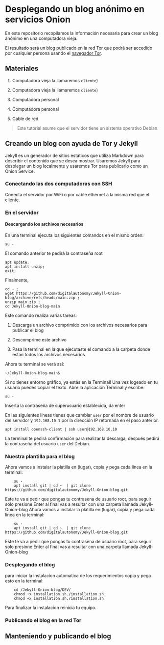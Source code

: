 # Desplegando un blog anónimo en servicios Onion

En este repositorio recopilamos la información necesaria para crear un blog anónimo en una computadora vieja.

El resultado será un blog publicado en la red Tor que podrá ser accedido por cualquier persona usando el [navegador Tor](https://www.torproject.org/download/).

## Materiales  

1. Computadora vieja la llamaremos `cliente`)
1. Computadora vieja la llamaremos `cliente`)

2. Computadora personal
2. Computadora personal

4. Cable de red

>Este tutorial asume que el servidor tiene un sistema operativo Debian.


## Creando un blog con ayuda de Tor y Jekyll

Jekyll es un generador de sitios estáticos que utiliza Markdown para describir el contenido que se desea mostrar. Usaremos Jekyll para desplegar un blog localmente y usaremos Tor para publicarlo como un Onion Service.

### Conectando las dos computadoras con SSH

Conecta el servidor por WiFi o por cable ethernet a la misma red que el cliente.

### En el servidor
#### Descargando los archivos necesarios

En una terminal ejecuta los siguientes comandos en el mismo orden:

    su -

El comando anterior te pedirá la contraseña root

    apt update;
    apt install unzip;
    exit;

Finalmente,

    cd ~ ;
    wget https://github.com/digitalautonomy/Jekyll-Onion-blog/archive/refs/heads/main.zip ;
    unzip main.zip ; 
    cd Jekyll-Onion-blog-main

Este comando realiza varias tareas:

1. Descarga un archivo comprimido con los archivos necesarios para publicar el blog

2. Descomprime este archivo

3. Pasa la terminal en la que ejecutaste el comando a la carpeta donde están todos los archivos necesarios

Ahora tu terminal se verá así:

    ~/Jekyll-Onion-blog-main$


Si no tienes entorno gráfico, ya estás en la Terminal! Una vez logeado en tu usuario puedes copiar el texto.
Abre la aplicación Terminal y escribe:

    su -

<!---
Inserta la contraseña de superusuario establecida, da enter.

Ejecuta el siguiente comando

    cd /home/nombre_de_tu_usuario/Jekyll-Onion-blog-main/DEV ;
    chmod -744 installation.sh ;
    ./installation.sh


Luego

    usermod -aG docker nombre_de_tu_usuario ;

reiniciar 

luego 

    cd /home/nombre_de_tu_usuario/Jekyll-Onion-blog-main/DEV;
    ./docker.sh
-->
Inserta la contraseña de superusuario establecida, da enter


En las siguientes líneas tienes que cambiar `user` por el nombre de usuario del servidor y `192.168.10.1` por la dirección IP retornada en el paso anterior.

    apt install openssh-client | ssh user@192.168.10.10

La terminal te pedirá confirmación para realizar la descarga, después pedirá la contraseña del usuario `user` del Debian.


### Nuestra plantilla para el blog

Ahora vamos a instalar la platilla en (lugar), copia y pega cada linea en la terminal:


        su - 
        apt install git | cd ~  | git clone https://github.com/digitalautonomy/Jekyll-Onion-blog.git


Este te va a pedir que pongas tu contrasena de  usuario root, para seguir solo presione Enter
al final vas a resultar con una carpeta llamada Jekyll-Onion-blog
Ahora vamos a instalar la platilla en (lugar), copia y pega cada linea en la terminal:


        su - 
        apt install git | cd ~  | git clone https://github.com/digitalautonomy/Jekyll-Onion-blog.git


Este te va a pedir que pongas tu contrasena de  usuario root, para seguir solo presione Enter
al final vas a resultar con una carpeta llamada Jekyll-Onion-blog

### Desplegando el blog

para iniciar la instalacion automatica de los requerimientos copia y pega esto en la terminal:

        cd /Jekyll-Onion-blog/DEV/
        chmod +x installation.sh./installation.sh
        chmod +x installation.sh./installation.sh

Para finalizar la instalacion reinicia tu equipo.



### Publicando el blog en la red Tor

## Manteniendo y publicando el blog
